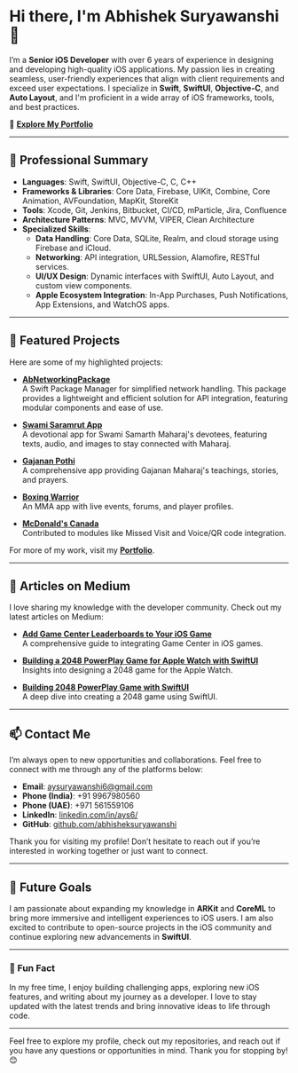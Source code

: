 # Hi there, I'm Abhishek Suryawanshi 👋

I’m a **Senior iOS Developer** with over 6 years of experience in designing and developing high-quality iOS applications. My passion lies in creating seamless, user-friendly experiences that align with client requirements and exceed user expectations. I specialize in **Swift**, **SwiftUI**, **Objective-C**, and **Auto Layout**, and I'm proficient in a wide array of iOS frameworks, tools, and best practices.

🔗 **[Explore My Portfolio](https://abhisheksuryawanshi.github.io)**

---

## 💼 Professional Summary

- **Languages**: Swift, SwiftUI, Objective-C, C, C++
- **Frameworks & Libraries**: Core Data, Firebase, UIKit, Combine, Core Animation, AVFoundation, MapKit, StoreKit
- **Tools**: Xcode, Git, Jenkins, Bitbucket, CI/CD, mParticle, Jira, Confluence
- **Architecture Patterns**: MVC, MVVM, VIPER, Clean Architecture
- **Specialized Skills**: 
  - **Data Handling**: Core Data, SQLite, Realm, and cloud storage using Firebase and iCloud.
  - **Networking**: API integration, URLSession, Alamofire, RESTful services.
  - **UI/UX Design**: Dynamic interfaces with SwiftUI, Auto Layout, and custom view components.
  - **Apple Ecosystem Integration**: In-App Purchases, Push Notifications, App Extensions, and WatchOS apps.

---

## 🌟 Featured Projects

Here are some of my highlighted projects:

- **[AbNetworkingPackage](https://github.com/AbhishekSuryawanshi/AbNetworkingPackage.git)**  
  A Swift Package Manager for simplified network handling. This package provides a lightweight and efficient solution for API integration, featuring modular components and ease of use.

- **[Swami Saramrut App](https://apps.apple.com/in/app/swami-saramrut/id6723893188)**  
  A devotional app for Swami Samarth Maharaj's devotees, featuring texts, audio, and images to stay connected with Maharaj.

- **[Gajanan Pothi](https://apps.apple.com/in/app/gajanan-pothi/id1444590339)**  
  A comprehensive app providing Gajanan Maharaj's teachings, stories, and prayers.

- **[Boxing Warrior](https://apps.apple.com/in/app/boxing-warrior/id6499583442)**  
  An MMA app with live events, forums, and player profiles. 

- **[McDonald's Canada](https://apps.apple.com/ca/app/mcdonalds-canada/id375695000)**  
  Contributed to modules like Missed Visit and Voice/QR code integration.

For more of my work, visit my **[Portfolio](https://abhisheksuryawanshi.github.io)**.

---

## 📘 Articles on Medium

I love sharing my knowledge with the developer community. Check out my latest articles on Medium:

- **[Add Game Center Leaderboards to Your iOS Game](https://medium.com/@iosdev.abhi/add-game-center-leaderboards-to-your-ios-game-a-step-by-step-guide-a2222ab7d3fb)**  
  A comprehensive guide to integrating Game Center in iOS games.

- **[Building a 2048 PowerPlay Game for Apple Watch with SwiftUI](https://medium.com/@iosdev.abhi/building-a-2048-powerplay-game-for-apple-watch-with-swiftui-235e71d667c3)**  
  Insights into designing a 2048 game for the Apple Watch.

- **[Building 2048 PowerPlay Game with SwiftUI](https://medium.com/@iosdev.abhi/building-2048-powerplay-game-with-swiftui-423bf8a400a9)**  
  A deep dive into creating a 2048 game using SwiftUI.

---

## 📫 Contact Me

I’m always open to new opportunities and collaborations. Feel free to connect with me through any of the platforms below:

- **Email**: [aysuryawanshi6@gmail.com](mailto:aysuryawanshi6@gmail.com)
- **Phone (India)**: +91 9967980560
- **Phone (UAE)**: +971 561559106
- **LinkedIn**: [linkedin.com/in/ays6/](https://linkedin.com/in/ays6/)
- **GitHub**: [github.com/abhisheksuryawanshi](https://github.com/abhisheksuryawanshi)

Thank you for visiting my profile! Don’t hesitate to reach out if you’re interested in working together or just want to connect.

---

## 🎯 Future Goals

I am passionate about expanding my knowledge in **ARKit** and **CoreML** to bring more immersive and intelligent experiences to iOS users. I am also excited to contribute to open-source projects in the iOS community and continue exploring new advancements in **SwiftUI**.

---

### 👀 Fun Fact

In my free time, I enjoy building challenging apps, exploring new iOS features, and writing about my journey as a developer. I love to stay updated with the latest trends and bring innovative ideas to life through code.

---

Feel free to explore my profile, check out my repositories, and reach out if you have any questions or opportunities in mind. Thank you for stopping by! 😊
